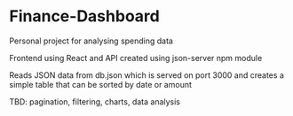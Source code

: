 # Finance-Dashboard
Personal project for analysing spending data

Frontend using React and API created using json-server npm module

Reads JSON data from db.json which is served on port 3000 and creates a simple table that can be sorted by date or amount

TBD: pagination, filtering, charts, data analysis
